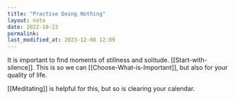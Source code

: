 ```yaml
---
title: "Practise Doing Nothing"
layout: note
date: 2022-10-23
permalink:
last_modified_at: 2023-12-08 12:09
---
```


It is important to find moments of stillness and solitude. [[Start-with-silence]]. This is so we can [[Choose-What-is-Important]], but also for your quality of life. 

[[Meditating]] is helpful for this, but so is clearing your calendar. 
